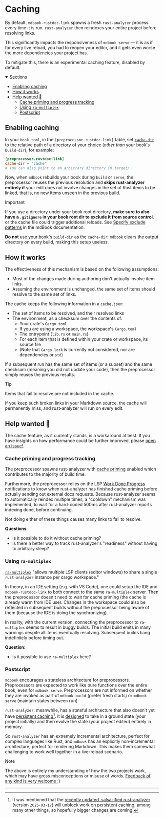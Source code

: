 # Caching

By default, `mdbook-rustdoc-link` spawns a fresh `rust-analyzer` process every time it
is run. `rust-analyzer` then reindexes your entire project before resolving links.

This significantly impacts the responsiveness of `mdbook serve` — it is as if for every
live reload, you had to reopen your editor, and it gets even worse the more dependencies
your project has.

To mitigate this, there is an experimental caching feature, disabled by default.

<details class="toc" open>
  <summary>Sections</summary>

- [Enabling caching](#enabling-caching)
- [How it works](#how-it-works)
- [Help wanted 🙌](#help-wanted-)
  - [Cache priming and progress tracking](#cache-priming-and-progress-tracking)
  - [Using `ra-multiplex`](#using-ra-multiplex)
  - [Postscript](#postscript)

</details>

## Enabling caching

In your `book.toml`, in the `[preprocessor.rustdoc-link]` table, set
[`cache-dir`](configuration.md#cache-dir) to the relative path of a directory of your
choice (_other than_ your book's `build-dir`), for example:

```toml
[preprocessor.rustdoc-link]
cache-dir = "cache"
# You can also point to an arbitrary directory in target/
```

Now, when `mdbook` rebuilds your book during `build` or `serve`, the preprocessor reuses
the previous resolution and **skips rust-analyzer entirely if** your edit does not
involve changes in the set of Rust items to be linked, that is, no new items unseen in
the previous build.

> [!IMPORTANT]
>
> If you use a directory under your book root directory, **make sure to also have a
> `.gitignore` in your book root dir to exclude it from source control**, or the cache
> file could trigger additional reloads. See [Specify exclude
> patterns][specify-exclude-patterns] in the mdBook documentation.
>
> **Do not** use your book's `build-dir` as the `cache-dir`: `mdbook` clears the output
> directory on every build, making this setup useless.

## How it works

The effectiveness of this mechanism is based on the following assumptions:

- Most of the changes made during authoring don't actually involve item links.
- Assuming the environment is unchanged, the same set of items should resolve to the
  same set of links.

The cache keeps the following information in a `cache.json`:

- The set of items to be resolved, and their resolved links
- The environment, as a checksum over the contents of:
  - Your crate's `Cargo.toml`
  - If you are using a workspace, the workspace's `Cargo.toml`
  - The entrypoint (`lib.rs` or `main.rs`)
  - For each item that is defined within your crate or workspace, its source file
  - (Note that `Cargo.lock` is currently not considered, nor are dependencies or `std`)

If a subsequent run has the same set of items (or a subset) and the same checksum
(meaning you did not update your code), then the preprocessor simply reuses the previous
results.

> [!TIP]
>
> Items that fail to resolve are not included in the cache.
>
> If you keep such broken links in your Markdown source, the cache will permanently
> miss, and rust-analyzer will run on every edit.

## Help wanted 🙌

The cache feature, as it currently stands, is a workaround at best. If you have insights
on how performance could be further improved, please [open an issue!][gh-issues].

### Cache priming and progress tracking

The preprocessor spawns rust-analyzer with [cache priming][ra-cache-priming] enabled
which contributes to the majority of build time.

Furthermore, the preprocessor relies on the LSP [Work Done
Progress][lsp-work-done-progress] notifications to know when rust-analyzer has finished
cache priming before actually sending out external docs requests. Because rust-analyzer
seems to automatically reindex multiple times, a "cooldown" mechanism was implemented,
to wait for a hard-coded 500ms after rust-analyzer reports indexing done, before
continuing.

Not doing either of these things causes many links to fail to resolve.

**Questions**:

- Is it possible to do it without cache priming?
- Is there a better way to track rust-analyzer's "readiness" without having to arbitrary
  sleep?

### Using `ra-multiplex`

[`ra-multiplex`] "allows multiple LSP clients (editor windows) to share a single
`rust-analyzer` instance per cargo workspace."

In theory, in an IDE setting (e.g. with VS Code), one could setup the IDE and
`mdbook-rustdoc-link` to both connect to the same `ra-multiplex` server. Then the
preprocessor doesn't need to wait for cache priming (the cache is already warm from IDE
use). Changes in the workspace could also be reflected in subsequent builds without the
preprocessor being aware of them (because the IDE is doing the synchronizing).

In reality, with the current version, connecting the preprocessor to `ra-multiplex`
seems to result in buggy builds. The initial build emits in many warnings despite all
items eventually resolving. Subsequent builds hang indefinitely before timing out.

**Question**:

- Is it possible to use `ra-multiplex` here?

### Postscript

`mdbook` encourages a stateless architecture for preprocessors. Preprocessors are
expected to work like pure functions over the entire book, even for `mdbook serve`.
Preprocessors are not informed on whether they are invoked as part of `mdbook build`
(prefer fresh starts) or `mdbook serve` (maintain states between run).

`rust-analyzer`, meanwhile, has a stateful architecture that also doesn't yet have
[persistent caching][ra-persistent-cache][^1]. It is [designed][ra-architecture] to take
in a ground state (your project initially) and then evolve the state (your project
edited) entirely in memory.

So `rust-analyzer` has an extremely incremental architecture, perfect for complex
languages like Rust, and `mdbook` has an explicitly non-incremental architecture,
perfect for rendering Markdown. This makes them somewhat challenging to work well
together in a live-reload scenario.

> [!NOTE]
>
> The above is entirely my understanding of how the two projects work, which may have
> gross misconceptions or misuse of words. [Feedback of any kind is very welcome
> :)][gh-issues]

---

[^1]:
    It was mentioned that the [recently updated, salsa-ified rust-analyzer][salsa]
    (version `2025-03-17`) will unblock work on persistent caching, among many other
    things, so hopefully bigger changes are coming!

<!-- prettier-ignore-start -->

[gh-issues]: https://github.com/tonywu6/mdbookkit/issues
[lsp-work-done-progress]: https://microsoft.github.io/language-server-protocol/specifications/lsp/3.17/specification/#workDoneProgress
[ra-architecture]: https://rust-analyzer.github.io/book/contributing/architecture.html#:~:text=The%20analyzer%20keeps%20all%20this%20input%20data%20in%20memory%20and%20never%20does%20any%20IO.
[ra-cache-priming]: https://rust-analyzer.github.io/book/configuration.html?highlight=cache%20priming#configuration
[ra-persistent-cache]: https://github.com/rust-lang/rust-analyzer/issues/4712
[`ra-multiplex`]: https://github.com/pr2502/ra-multiplex
[salsa]: https://rust-analyzer.github.io/thisweek/2025/03/17/changelog-277.html
[specify-exclude-patterns]: https://rust-lang.github.io/mdBook/cli/serve.html#specify-exclude-patterns

<!-- prettier-ignore-end -->
